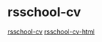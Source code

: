 # rsschool-cv
[rsschool-cv](https://macchiato32.github.io/rsschool-cv/cv)
[rsschool-cv-html](https://macchiato32.github.io/rsschool-cv/)